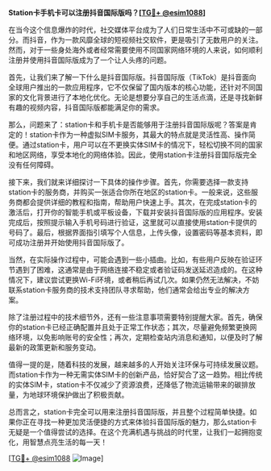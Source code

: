 **Station卡手机卡可以注册抖音国际版吗？[[TG💪+ @esim1088](https://t.me/s/esim1088)]**

在当今这个信息爆炸的时代，社交媒体平台成为了人们日常生活中不可或缺的一部分。而抖音，作为一款风靡全球的短视频社交软件，更是吸引了无数用户的关注。然而，对于一些身处海外或者经常需要使用不同国家网络环境的人来说，如何顺利注册并使用抖音国际版成为了一个让人头疼的问题。

首先，让我们来了解一下什么是抖音国际版。抖音国际版（TikTok）是抖音面向全球用户推出的一款应用程序，它不仅保留了国内版本的核心功能，还针对不同国家的文化背景进行了本地化优化。无论是想要分享自己的生活点滴，还是寻找新鲜有趣的视频内容，抖音国际版都能满足你的需求。

那么，问题来了：station卡和手机卡是否能够用于注册抖音国际版呢？答案是肯定的！station卡作为一种虚拟SIM卡服务，其最大的特点就是灵活性高、操作简便。通过station卡，用户可以在不更换实体SIM卡的情况下，轻松切换不同的国家和地区网络，享受本地化的网络体验。因此，使用station卡注册抖音国际版完全没有任何障碍。

接下来，我们就来详细探讨一下具体的操作步骤。首先，你需要选择一款支持station卡的服务商，并购买一张适合你所在地区的station卡。一般来说，这些服务商都会提供详细的教程和指南，帮助用户快速上手。其次，在完成station卡的激活后，打开你的智能手机或平板设备，下载并安装抖音国际版的应用程序。安装完成后，按照提示输入手机号码进行验证，这里就可以直接使用station卡提供的号码了。最后，根据界面指引填写个人信息，上传头像，设置密码等基本资料，即可成功注册并开始使用抖音国际版了。

当然，在实际操作过程中，可能会遇到一些小插曲。比如，有些用户反映在验证环节遇到了困难，这通常是由于网络连接不稳定或者验证码发送延迟造成的。在这种情况下，建议尝试更换Wi-Fi环境，或者稍后再试几次。如果仍然无法解决，不妨联系station卡服务商的技术支持团队寻求帮助，他们通常会给出专业的解决方案。

除了注册过程中的技术细节外，还有一些注意事项需要特别提醒大家。首先，确保你的station卡已经正确配置并且处于正常工作状态；其次，尽量避免频繁更换网络环境，以免影响账号的安全性；再次，定期检查站内消息和通知，以便及时了解最新的政策更新和服务变动。

值得一提的是，随着科技的发展，越来越多的人开始关注环保与可持续发展议题。而station卡作为一种无需实体SIM卡的创新产品，恰好契合了这一趋势。相比传统的实体SIM卡，station卡不仅减少了资源浪费，还降低了物流运输带来的碳排放量，为地球环境保护做出了积极贡献。

总而言之，station卡完全可以用来注册抖音国际版，并且整个过程简单快捷。如果你正在寻找一种更加灵活便捷的方式来体验抖音国际版的魅力，那么station卡无疑是一个值得尝试的选择。在这个充满机遇与挑战的时代里，让我们一起拥抱变化，用智慧点亮生活的每一天！

[[TG💪+ @esim1088](https://t.me/s/esim1088) ![Image](https://i.postimg.cc/4NQfJmqS/Snipaste-2025-05-13-00-14-12.png)]